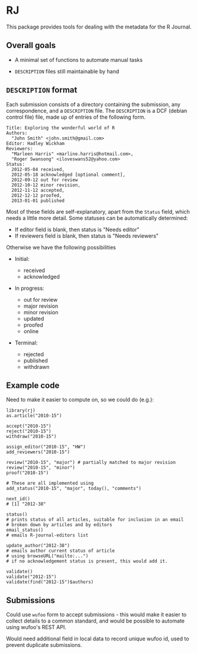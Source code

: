# RJ

This package provides tools for dealing with the metadata for the R Journal.

## Overall goals

* A minimal set of functions to automate manual tasks

* `DESCRIPTION` files still maintainable by hand

## `DESCRIPTION` format

Each submission consists of a directory containing the submission, any correspondence, and a `DESCRIPTION` file.  The `DESCRIPTION` is a DCF (debian control file) file, made up of entries of the following form.

    Title: Exploring the wonderful world of R
    Authors: 
      "John Smith" <john.smith@gmail.com>
    Editor: Hadley Wickham
    Reviewers: 
      "Marleen Harris" <marline.harris@hotmail.com>, 
      "Roger Swansong" <iloveswans52@yahoo.com>
    Status: 
      2012-05-04 received,
      2012-05-18 acknowledged [optional comment],
      2012-09-12 out for review
      2012-10-12 minor revision,
      2012-11-12 accepted,
      2012-12-12 proofed,
      2013-01-01 published

Most of these fields are self-explanatory, apart from the `Status` field, which needs a little more detail. Some statuses can be automatically determined:

* If editor field is blank, then status is "Needs editor"
* If reviewers field is blank, then status is "Needs reviewers"

Otherwise we have the following possibilities

* Initial:
  * received
  * acknowledged

* In progress:
  * out for review
  * major revision
  * minor revision
  * updated
  * proofed
  * online

* Terminal:
  * rejected
  * published
  * withdrawn

## Example code

Need to make it easier to compute on, so we could do (e.g.):

    library(rj)
    as.article("2010-15")

    accept("2010-15")
    reject("2010-15")
    withdraw("2010-15")

    assign_editor("2010-15", "HW")
    add_reviewers("2010-15")

    review("2010-15", "major") # partially matched to major revision
    review("2010-15", "minor")
    proof("2010-15")

    # These are all implemented using
    add_status("2010-15", "major", today(), "comments")

    next_id()
    # [1] "2012-38"

    status()
    # prints status of all articles, suitable for inclusion in an email
    # broken down by articles and by editors
    email_status()
    # emails R-journal-editors list

    update_author("2012-38")
    # emails author current status of article
    # using browseURL("mailto:...")
    # if no acknowledgement status is present, this would add it.

    validate()
    validate("2012-15")
    validate(find("2012-15")$authors)

## Submissions

Could use `wufoo` form to accept submissions - this would make it easier to collect details to a common standard, and would be possible to automate using wufoo's REST API. 

Would need additional field in local data to record unique wufoo id, used to prevent duplicate submissions.

